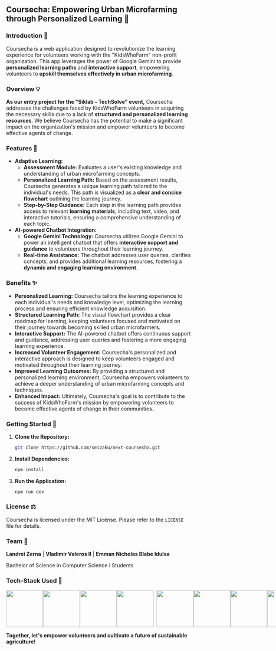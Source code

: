 ## Coursecha: Empowering Urban Microfarming through Personalized Learning 🌱

### Introduction 🌿

Coursecha is a web application designed to revolutionize the learning experience for volunteers working with the "KidsWhoFarm" non-profit organization. This app leverages the power of Google Gemini to provide **personalized learning paths** and **interactive support**, empowering volunteers to **upskill themselves effectively in urban microfarming**.

### Overview 💡

**As our entry project for the "Siklab - TechSolve" event,** Coursecha addresses the challenges faced by KidsWhoFarm volunteers in acquiring the necessary skills due to a lack of **structured and personalized learning resources**. We believe Coursecha has the potential to make a significant impact on the organization's mission and empower volunteers to become effective agents of change.

### Features 🧭

* **Adaptive Learning:**
    * **Assessment Module:** Evaluates a user's existing knowledge and understanding of urban microfarming concepts.
    * **Personalized Learning Path:** Based on the assessment results, Coursecha generates a unique learning path tailored to the individual's needs. This path is visualized as a **clear and concise flowchart** outlining the learning journey.
    * **Step-by-Step Guidance:** Each step in the learning path provides access to relevant **learning materials**, including text, video, and interactive tutorials, ensuring a comprehensive understanding of each topic.
* **AI-powered Chatbot Integration:**
    * **Google Gemini Technology:** Coursecha utilizes Google Gemini to power an intelligent chatbot that offers **interactive support and guidance** to volunteers throughout their learning journey.
    * **Real-time Assistance:** The chatbot addresses user queries, clarifies concepts, and provides additional learning resources, fostering a **dynamic and engaging learning environment**.

### Benefits ✨

* **Personalized Learning:** Coursecha tailors the learning experience to each individual's needs and knowledge level, optimizing the learning process and ensuring efficient knowledge acquisition.
* **Structured Learning Path:** The visual flowchart provides a clear roadmap for learning, keeping volunteers focused and motivated on their journey towards becoming skilled urban microfarmers.
* **Interactive Support:** The AI-powered chatbot offers continuous support and guidance, addressing user queries and fostering a more engaging learning experience.
* **Increased Volunteer Engagement:** Coursecha's personalized and interactive approach is designed to keep volunteers engaged and motivated throughout their learning journey.
* **Improved Learning Outcomes:** By providing a structured and personalized learning environment, Coursecha empowers volunteers to achieve a deeper understanding of urban microfarming concepts and techniques.
* **Enhanced Impact:** Ultimately, Coursecha's goal is to contribute to the success of KidsWhoFarm's mission by empowering volunteers to become effective agents of change in their communities.

### Getting Started 🚀

1. **Clone the Repository:**
   ```bash
   git clone https://github.com/seizaku/next-coursecha.git
   ```

2. **Install Dependencies:**
   ```bash
   npm install
   ```

3. **Run the Application:**
   ```bash
   npm run dev
   ```

### License ⚖️

Coursecha is licensed under the MIT License. Please refer to the `LICENSE` file for details.

### Team 🫶

**Landrei Zerna** | **Vladimir Valeros II** | **Emman Nicholas Blabe Idulsa**
  
  Bachelor of Science in Computer Science I Students

### Tech-Stack Used 🤖

<div style="display: flex;">
<img src="https://seeklogo.com/images/G/google-gemini-logo-A5787B2669-seeklogo.com.png" width="100" height="100">
<img src="https://d2nir1j4sou8ez.cloudfront.net/wp-content/uploads/2021/12/nextjs-boilerplate-logo.png" width="100" height="100">
<img src="https://miro.medium.com/v2/resize:fit:300/1*R4c8lHBHuH5qyqOtZb3h-w.png" width="100" height="100">
<img src="https://i.ibb.co/g3dQS73/SVGRepo-icon-Carrier.png" width="100" height="100"> &nbsp;&nbsp;
<img src="https://i.ibb.co/yPdT112/Group.png" width="100" height="100">
<img src="https://seeklogo.com/images/T/tailwind-css-logo-5AD4175897-seeklogo.com.png" width="100" height="100">
<img src="https://seeklogo.com/images/J/javascript-js-logo-2949701702-seeklogo.com.png" width="100" height="100">
<img src="https://cdn.icon-icons.com/icons2/2415/PNG/512/typescript_original_logo_icon_146317.png" width="100" height="100">
</div>

  
**Together, let's empower volunteers and cultivate a future of sustainable agriculture!**
